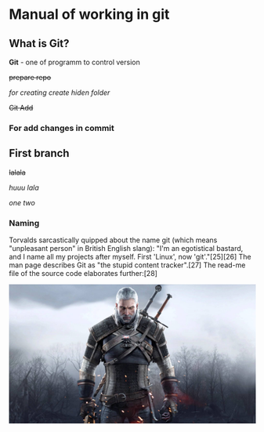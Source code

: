 # Manual of working in git #
## What is Git?
**Git** - one of programm to control version

~~prepare repo~~

*for creating  create hiden folder*

~~Git Add~~

### For add changes in commit

## First branch ##


~~lalala~~

*huuu lala*

*one two*

### Naming

Torvalds sarcastically quipped about the name git (which means "unpleasant person" in British English slang): "I'm an egotistical bastard, and I name all my projects after myself. First 'Linux', now 'git'."[25][26] The man page describes Git as "the stupid content tracker".[27] The read-me file of the source code elaborates further:[28] 

![Alt text](OysNKuToQk0J1vNU-TXUwA-1.jpeg)